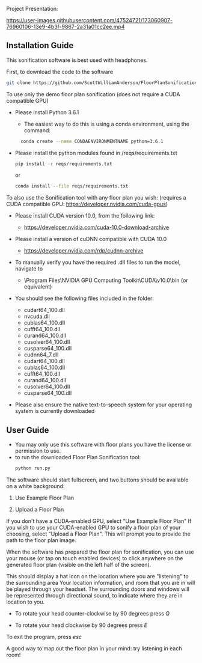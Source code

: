 
Project Presentation:


https://user-images.githubusercontent.com/47524721/173060907-76960106-13e9-4b3f-9867-2a31a01cc2ee.mp4



## Installation Guide

This sonification software is best used with headphones.

First, to download the code to the software
```bash
git clone https://github.com/ScottWilliamAnderson/FloorPlanSonification.git
```


To use only the demo floor plan sonification (does not require a CUDA compatible GPU)
- Please install Python 3.6.1
  - The easiest way to do this is using a conda environment, using the command:
  ```bash
	conda create --name CONDAENVIRONMENTNAME python=3.6.1
	```

- Please install the python modules found in /reqs/requirements.txt
    ```bash
	pip install -r reqs/requirements.txt
	```
	or
	```bash
	conda install --file reqs/requirements.txt
	```

To also use the Sonification tool with any floor plan you wish: (requires a CUDA compatible GPU: https://developer.nvidia.com/cuda-gpus)
- Please install CUDA version 10.0, from the following link:
	- https://developer.nvidia.com/cuda-10.0-download-archive
- Please install a version of cuDNN compatible with CUDA 10.0
	- https://developer.nvidia.com/rdp/cudnn-archive
- To manually verify you have the required .dll files to run the model, navigate to 
  -  \Program Files\NVIDIA GPU Computing Toolkit\CUDA\v10.0\bin (or equivalent)
- You should see the following files included in the folder:
	- cudart64_100.dll
	- nvcuda.dll
	- cublas64_100.dll
	- cufft64_100.dll
	- curand64_100.dll
	- cusolver64_100.dll
	- cusparse64_100.dll
	- cudnn64_7.dll
	- cudart64_100.dll
	- cublas64_100.dll
	- cufft64_100.dll
	- curand64_100.dll
	- cusolver64_100.dll
	- cusparse64_100.dll

- Please also ensure the native text-to-speech system for your operating system is currently downloaded

## User Guide
- You may only use this software with floor plans you have the license or permission to use.
- to run the downloaded Floor Plan Sonification tool:
    ```bash
	python run.py
	```

The software should start fullscreen, and two buttons should be available on a white background:
1. Use Example Floor Plan

2. Upload a Floor Plan

If you don't have a CUDA-enabled GPU, select "Use Example Floor Plan"
If you wish to use your CUDA-enabled GPU to sonify a floor plan of your choosing, select "Upload a Floor Plan". This will prompt you to provide the path to the floor plan image.

When the software has prepared the floor plan for sonification, you can use your mouse (or tap on touch enabled devices) to click anywhere on the generated floor plan (visible on the left half of the screen).

This should display a hat icon on the location where you are "listening" to the surrounding area
Your location information, and room that you are in will be played through your headset.
The surrounding doors and windows will be represented through directional sound, to indicate where they are in location to you.

- To rotate your head counter-clockwise by 90 degrees press *Q*

- To rotate your head clockwise by 90 degrees press *E*

To exit the program, press *esc*

A good way to map out the floor plan in your mind: try listening in each room!

